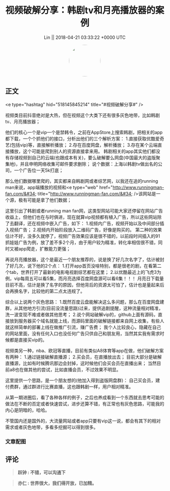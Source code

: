 <h1 align="center">视频破解分享：韩剧tv和月亮播放器的案例</h1>




<p align="center">
    <a>Lin || 2018-04-21 03:33:22 &#43;0000 UTC</a>
</p>

<div align="center">
    <img src="https://images.zsxq.com/FpGou15k1TzIyJPklbs63mKio_ub?e=1590940799&amp;token=kIxbL07-8jAj8w1n4s9zv64FuZZNEATmlU_Vm6zD:s3H09W0Zwp5fVyIXQrtw02CW3Yg=" width="100" height="100" style="border:1px solid;border-radius:50%; color:#ffffff"/>
</div>




## 正文

<div>
&lt;e type=&#34;hashtag&#34; hid=&#34;518145845214&#34; title=&#34;#视频破解分享#&#34; /&gt; 

视频类目前抖音绝对是大热，但在视频这个大类下还有很多灰色地带，比如韩剧tv、月亮播放器；

他们的核心一个是vip一个是禁韩令，之前在AppStore上搜索韩剧，把相关的app都下载，一个个抓他们的接口，分析出他们的三个解析方案：
1.直接获取优酷爱奇艺(包括vip)等，直接解析播放；
2.存在百度网盘，解析播放；
3.存在某个云端直接播放，这个可能是爬到别人的资源直接拿来用。
韩剧相关的app其实他们都没有存储视频到自己的云端(也跟成本有关)，要么破解要么网盘(中国最大的盗版聚集地)，并且申明网络收集可邮件要求删除；
说个数据：上海以韩剧tv做出名的公司，一个广告位一天5k打底；

那么他们数据哪里爬的，其实都来自韩剧网或者综艺网，以我还在追的running man来说，app端播放的视频和&lt;e type=&#34;web&#34; href=&#34;http://www.runningman-fan.com/&#34; title=&#34;http://www.runningman-fan.com/&#34; /&gt;该网站是一个源，极有可能是拿了他们数据；

这里引出了韩剧或者running man fan网，这类型网站可能大家还停留在网站广告收益上，但他们也在与时俱进，现在就算vip视频都有植入广告，所以这些网站除了去翻译，还在视频中嵌入广告，如下：
1.视频内广告，视频开始以及中间部分插入视频广告；
2.视频内开始阶段放入二维码广告，好像是购买的。
第二种的效果估计不好，没多久就停了，视频广告效果应该是很不错的，以前段时间插入的91抓娃娃广告为例，放了差不多2个月，由于用户较为精准，转化率相信很不错，同时又被app爬走，扩散能力更强；

再说月亮播放器，这个是最近一个朋友推荐的，说是换了好几次名字了，估计被封了好几次，说下他的2个点：
1.打开app首页没啥特别，都是很老的剧，在看第二个tab，世界打开了最新的电影电视剧综艺都在这里；
2.以优酷最近上的飞虎3为例，vip每周五可以看5集，而月亮选择百度网盘源可以看6集！！！
月亮日下载量目前不高，估计是换了名字的原因，但他背后的资源太可怕了，估计也是量起来后会再换名字，比较他的第二点太违规了。

综合以上说两个灰色思路：
1.既然百度云盘能解决这么多问题，那么在百度网盘建群，从其他地方引流(目前没流量思路)过来，提供追剧提醒，这种流量相对精准，洗一波变现不难或者做其他思考；
2.说个网站破解vip的，github上面有源码，直接放到服务器买个域名就能上线，而源码里面的破解链接都来自网上收集，有些人就这样简单的部署上线在做推广引流，赚广告费；
我个人比较良心，隐藏在自己的网站里面，没有任何入口也没任何广告只供自己和朋友用，当然其实我有需求时候都是直接买vip的。

视频类另一种，nba、欧冠等直播，目前有类似A8体育等app在做，他们破解方案有两种：
1.通过链接破解直播源；
2.买会员，在直播放出去；
目前大部分是破解直播源，比如有时候腾讯那边会封掉，这时候他们会买会员在直播出来；
当然目前a8也在做其他的尝试，比如直播会员，不过效果不明显。

这里提供一个思路，是一个朋友想的(他加入得到盗版网盘群)：
自己买会员，建付费群，通过群进行比赛直播，这也跟韩剧一样，用户相对精准。

从第一期进圈后，看了各种各样的例子，之后也养成看到一个东西就去思考可能的做法在不断的否定或者快速尝试，进步还算不错，有正常也有灰色思路，可能我的内心是阴暗的，哈哈。

不管国内还是国外的，大流量网站或者app只要有vip这一说，都会有其下的相对需求或者灰色地带，多看多挖掘可以得到很多。
</div>

### 文章配图

<div class="image" align="center">

</div>


## 评论

<div align="left">
<div>

<blockquote >
<span> <strong>跃钟 : 不错，可以沟通下 </strong></span>
</blockquote>

<blockquote >
<span> <strong>亦仁 : 世界很大，我们得开放，已加精。 </strong></span>
</blockquote>

</div>
</div>